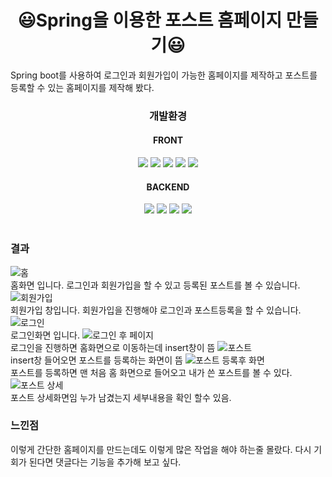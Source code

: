 # <div align=center>😃Spring을 이용한 포스트 홈페이지 만들기😃</div>
<div>Spring boot를 사용하여 로그인과 회원가입이 가능한 홈페이지를 제작하고 포스트를 등록할 수 있는 홈페이지를 제작해 봤다.</div>

### <div align=center>개발환경</div>
#### <div align=center>FRONT</div>
<div align=center> 
<img src="https://img.shields.io/badge/html5-E34F26?style=for-the-badge&logo=html5&logoColor=white">
<img src="https://img.shields.io/badge/css-1572B6?style=for-the-badge&logo=css3&logoColor=white"> 
<img src="https://img.shields.io/badge/bootstrap-7952B3?style=for-the-badge&logo=bootstrap&logoColor=white">
<img src="https://img.shields.io/badge/javascript-F7DF1E?style=for-the-badge&logo=javascript&logoColor=black"> 
<img src="https://img.shields.io/badge/jquery-0769AD?style=for-the-badge&logo=jquery&logoColor=white">  
</div>

#### <div align=center>BACKEND</div>
<div align=center>
<img src="https://img.shields.io/badge/java-007396?style=for-the-badge&logo=java&logoColor=white"> 
<img src="https://img.shields.io/badge/apache tomcat-F8DC75?style=for-the-badge&logo=apachetomcat&logoColor=white">
<img src="https://img.shields.io/badge/spring-6DB33F?style=for-the-badge&logo=spring&logoColor=white">
<img src="https://img.shields.io/badge/mysql-4479A1?style=for-the-badge&logo=mysql&logoColor=white">
</div>
<br>

### 결과
![홈](https://github.com/Kimseongchan1224/zblog/assets/79899868/4bf6d287-63ed-435b-81bf-71e3ff631eeb)
<br>
홈화면 입니다. 로그인과 회원가입을 할 수 있고 등록된 포스트를 볼 수 있습니다.
![회원가입](https://github.com/Kimseongchan1224/zblog/assets/79899868/f3b3fbc6-115d-460a-ae3f-d7e7be665a62)
<br>
회원가입 창입니다. 회원가입을 진행해야 로그인과 포스트등록을 할 수 있습니다.
![로그인](https://github.com/Kimseongchan1224/zblog/assets/79899868/6ed6ea86-9783-4904-975b-18306ebce8b4)
<br>
로그인화면 입니다. 
![로그인 후 페이지](https://github.com/Kimseongchan1224/zblog/assets/79899868/a760ac31-4b87-4165-8be1-57711b87ffe3)
<br>
로그인을 진행하면 홈화면으로 이동하는데 insert창이 뜸
![포스트](https://github.com/Kimseongchan1224/zblog/assets/79899868/2dc06a3e-77d6-442a-a1a4-e9a82c65275c)
<br>
insert창 들어오면 포스트를 등록하는 화면이 뜸 
![포스트 등록후 화면](https://github.com/Kimseongchan1224/zblog/assets/79899868/b372c0ac-3854-4e76-b135-ea6eca069e38)
<br>
포스트를 등록하면 맨 처음 홈 화면으로 들어오고 내가 쓴 포스트를 볼 수 있다.
![포스트 상세](https://github.com/Kimseongchan1224/zblog/assets/79899868/db447814-d522-4f52-8127-d6d1c80b0582)
<br>
포스트 상세화면임 누가 남겼는지 세부내용을 확인 할수 있음.

### 느낀점
이렇게 간단한 홈페이지를 만드는데도 이렇게 많은 작업을 해야 하는줄 몰랐다. 다시 기회가 된다면 댓글다는 기능을 추가해 보고 싶다. 

